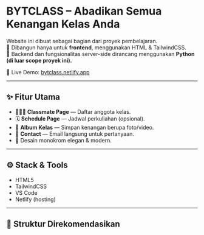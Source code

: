 #  BYTCLASS – Abadikan Semua Kenangan Kelas Anda

Website ini dibuat sebagai bagian dari proyek pembelajaran.  
📌 Dibangun hanya untuk **frontend**, menggunakan HTML & TailwindCSS.  
🧠 Backend dan fungsionalitas server-side dirancang menggunakan **Python (di luar scope proyek ini).**

🔗 Live Demo: [bytclass.netlify.app](https://bytclass.netlify.app/)

---

## ✨ Fitur Utama

- 🧑‍🤝‍🧑 **Classmate Page** — Daftar anggota kelas.
- 🗓️ **Schedule Page** — Jadwal perkuliahan (opsional).
- 📸 **Album Kelas** — Simpan kenangan berupa foto/video.
- 📧 **Contact** — Email langsung untuk pertanyaan.
- 🎨 Desain monokrom elegan & modern.

---

## ⚙️ Stack & Tools

- HTML5
- TailwindCSS
- VS Code
- Netlify (hosting)

---

## 📁 Struktur Direkomendasikan

